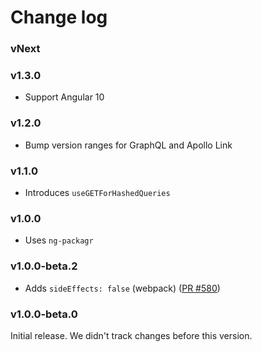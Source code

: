 # Change log

### vNext

### v1.3.0

- Support Angular 10

### v1.2.0

- Bump version ranges for GraphQL and Apollo Link

### v1.1.0

- Introduces `useGETForHashedQueries`

### v1.0.0

- Uses `ng-packagr`

### v1.0.0-beta.2

- Adds `sideEffects: false` (webpack)
  ([PR #580](https://github.com/kamilkisiela/apollo-angular/pull/580))

### v1.0.0-beta.0

Initial release. We didn't track changes before this version.
